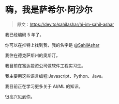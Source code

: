 # 嗨，我是萨希尔·阿沙尔

> 原文：<https://dev.to/sahilashar/hi-im-sahil-ashar>

我已经编码 5 年了。

你可以在推特上找到我，我的名字是 [@SahilAshar](https://twitter.com/SahilAshar)

我住在德克萨斯州的奥斯汀。

我目前在富达投资公司做软件工程实习生。

我主要用这些语言编程:Javascript、Python、Java。

我目前正在学习更多关于 AI/ML 的知识。

很高兴见到你。